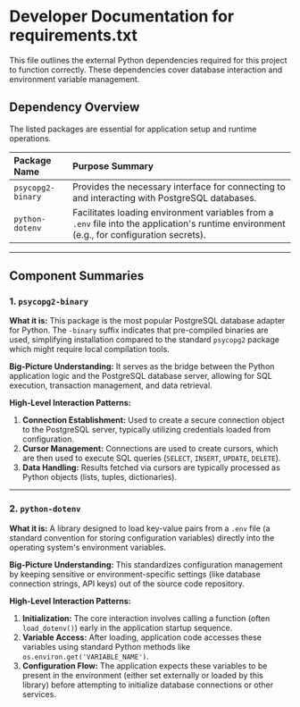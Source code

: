 # Developer Documentation for requirements.txt

This file outlines the external Python dependencies required for this project to function correctly. These dependencies cover database interaction and environment variable management.

## Dependency Overview

The listed packages are essential for application setup and runtime operations.

| Package Name | Purpose Summary |
| :--- | :--- |
| `psycopg2-binary` | Provides the necessary interface for connecting to and interacting with PostgreSQL databases. |
| `python-dotenv` | Facilitates loading environment variables from a `.env` file into the application's runtime environment (e.g., for configuration secrets). |

---

## Component Summaries

### 1. `psycopg2-binary`

**What it is:**
This package is the most popular PostgreSQL database adapter for Python. The `-binary` suffix indicates that pre-compiled binaries are used, simplifying installation compared to the standard `psycopg2` package which might require local compilation tools.

**Big-Picture Understanding:**
It serves as the bridge between the Python application logic and the PostgreSQL database server, allowing for SQL execution, transaction management, and data retrieval.

**High-Level Interaction Patterns:**
1. **Connection Establishment:** Used to create a secure connection object to the PostgreSQL server, typically utilizing credentials loaded from configuration.
2. **Cursor Management:** Connections are used to create cursors, which are then used to execute SQL queries (`SELECT`, `INSERT`, `UPDATE`, `DELETE`).
3. **Data Handling:** Results fetched via cursors are typically processed as Python objects (lists, tuples, dictionaries).

---

### 2. `python-dotenv`

**What it is:**
A library designed to load key-value pairs from a `.env` file (a standard convention for storing configuration variables) directly into the operating system's environment variables.

**Big-Picture Understanding:**
This standardizes configuration management by keeping sensitive or environment-specific settings (like database connection strings, API keys) out of the source code repository.

**High-Level Interaction Patterns:**
1. **Initialization:** The core interaction involves calling a function (often `load_dotenv()`) early in the application startup sequence.
2. **Variable Access:** After loading, application code accesses these variables using standard Python methods like `os.environ.get('VARIABLE_NAME')`.
3. **Configuration Flow:** The application expects these variables to be present in the environment (either set externally or loaded by this library) before attempting to initialize database connections or other services.
